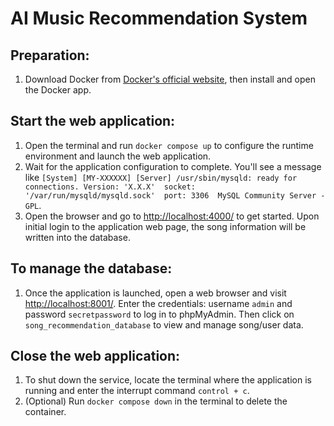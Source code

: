 # AI Music Recommendation System

## Preparation:
1. Download Docker from [Docker's official website](https://www.docker.com/products/docker-desktop/), then install and open the Docker app.

## Start the web application:
1. Open the terminal and run `docker compose up` to configure the runtime environment and launch the web application.
2. Wait for the application configuration to complete. You'll see a message like `[System] [MY-XXXXXX] [Server] /usr/sbin/mysqld: ready for connections. Version: 'X.X.X'  socket: '/var/run/mysqld/mysqld.sock'  port: 3306  MySQL Community Server - GPL`.
3. Open the browser and go to [http://localhost:4000/](http://localhost:4000/) to get started. Upon initial login to the application web page, the song information will be written into the database.


## To manage the database:
1. Once the application is launched, open a web browser and visit [http://localhost:8001/](http://localhost:8001/). Enter the credentials: username `admin` and password `secretpassword` to log in to phpMyAdmin. Then click on `song_recommendation_database` to view and manage song/user data.

## Close the web application:
1. To shut down the service, locate the terminal where the application is running and enter the interrupt command `control + c`.
2. (Optional) Run `docker compose down` in the terminal to delete the container.
